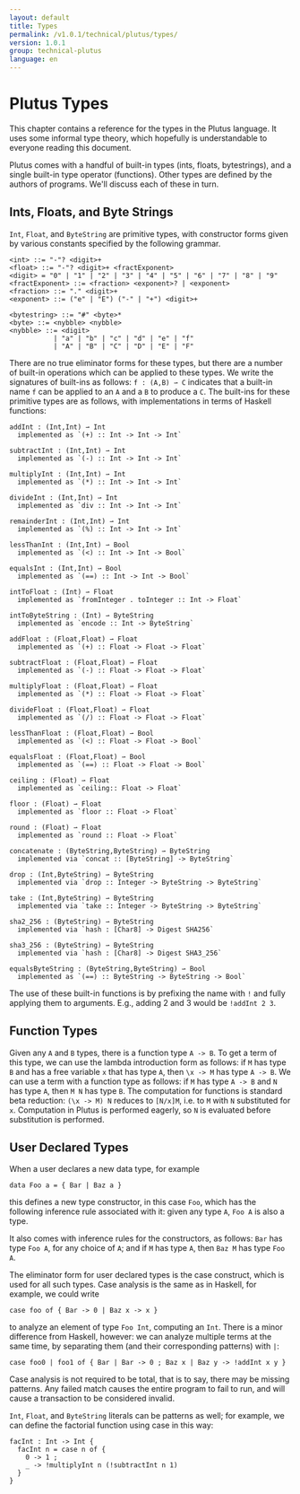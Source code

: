 ```yaml
---
layout: default
title: Types
permalink: /v1.0.1/technical/plutus/types/
version: 1.0.1
group: technical-plutus
language: en
---
```

<!-- Reviewed at 25dc86c0fd9741b2f1c59d3a594c48844bbc73f5 -->

# Plutus Types

This chapter contains a reference for the types in the Plutus language. It uses
some informal type theory, which hopefully is understandable to everyone reading
this document.

Plutus comes with a handful of built-in types (ints, floats, bytestrings), and a
single built-in type operator (functions). Other types are defined by the
authors of programs. We'll discuss each of these in turn.

## Ints, Floats, and Byte Strings

`Int`, `Float`, and `ByteString` are primitive types, with constructor forms
given by various constants specified by the following grammar.

    <int> ::= "-"? <digit>+
    <float> ::= "-"? <digit>+ <fractExponent>
    <digit> = "0" | "1" | "2" | "3" | "4" | "5" | "6" | "7" | "8" | "9"
    <fractExponent> ::= <fraction> <exponent>? | <exponent>
    <fraction> ::= "." <digit>+
    <exponent> ::= ("e" | "E") ("-" | "+") <digit>+

    <bytestring> ::= "#" <byte>*
    <byte> ::= <nybble> <nybble>
    <nybble> ::= <digit>
               | "a" | "b" | "c" | "d" | "e" | "f"
               | "A" | "B" | "C" | "D" | "E" | "F"

There are no true eliminator forms for these types, but there are a number of
built-in operations which can be applied to these types. We write the signatures
of built-ins as follows: `f : (A,B) ⇀ C` indicates that a built-in name `f` can
be applied to an `A` and a `B` to produce a `C`. The built-ins for these
primitive types are as follows, with implementations in terms of Haskell
functions:

    addInt : (Int,Int) ⇀ Int
      implemented as `(+) :: Int -> Int -> Int`

    subtractInt : (Int,Int) ⇀ Int
      implemented as `(-) :: Int -> Int -> Int`

    multiplyInt : (Int,Int) ⇀ Int
      implemented as `(*) :: Int -> Int -> Int`

    divideInt : (Int,Int) ⇀ Int
      implemented as `div :: Int -> Int -> Int`

    remainderInt : (Int,Int) ⇀ Int
      implemented as `(%) :: Int -> Int -> Int`

    lessThanInt : (Int,Int) ⇀ Bool
      implemented as `(<) :: Int -> Int -> Bool`

    equalsInt : (Int,Int) ⇀ Bool
      implemented as `(==) :: Int -> Int -> Bool`

    intToFloat : (Int) ⇀ Float
      implemented as `fromInteger . toInteger :: Int -> Float`

    intToByteString : (Int) ⇀ ByteString
      implemented as `encode :: Int -> ByteString`

    addFloat : (Float,Float) ⇀ Float
      implemented as `(+) :: Float -> Float -> Float`

    subtractFloat : (Float,Float) ⇀ Float
      implemented as `(-) :: Float -> Float -> Float`

    multiplyFloat : (Float,Float) ⇀ Float
      implemented as `(*) :: Float -> Float -> Float`

    divideFloat : (Float,Float) ⇀ Float
      implemented as `(/) :: Float -> Float -> Float`

    lessThanFloat : (Float,Float) ⇀ Bool
      implemented as `(<) :: Float -> Float -> Bool`

    equalsFloat : (Float,Float) ⇀ Bool
      implemented as `(==) :: Float -> Float -> Bool`

    ceiling : (Float) ⇀ Float
      implemented as `ceiling:: Float -> Float`

    floor : (Float) ⇀ Float
      implemented as `floor :: Float -> Float`

    round : (Float) ⇀ Float
      implemented as `round :: Float -> Float`

    concatenate : (ByteString,ByteString) ⇀ ByteString
      implemented via `concat :: [ByteString] -> ByteString`

    drop : (Int,ByteString) ⇀ ByteString
      implemented via `drop :: Integer -> ByteString -> ByteString`

    take : (Int,ByteString) ⇀ ByteString
      implemented via `take :: Integer -> ByteString -> ByteString`

    sha2_256 : (ByteString) ⇀ ByteString
      implemented via `hash : [Char8] -> Digest SHA256`

    sha3_256 : (ByteString) ⇀ ByteString
      implemented via `hash : [Char8] -> Digest SHA3_256`

    equalsByteString : (ByteString,ByteString) ⇀ Bool
      implemented as `(==) :: ByteString -> ByteString -> Bool`

The use of these built-in functions is by prefixing the name with `!` and fully
applying them to arguments. E.g., adding 2 and 3 would be `!addInt 2 3`.

## Function Types

Given any `A` and `B` types, there is a function type `A -> B`. To get a term of
this type, we can use the lambda introduction form as follows: if `M` has type
`B` and has a free variable `x` that has type `A`, then `\x -> M` has type
`A -> B`. We can use a term with a function type as follows: if `M` has type
`A -> B` and `N` has type `A`, then `M N` has type `B`. The computation for
functions is standard beta reduction: `(\x -> M) N` reduces to `[N/x]M`, i.e. to
`M` with `N` substituted for `x`. Computation in Plutus is performed eagerly, so
`N` is evaluated before substitution is performed.

## User Declared Types

When a user declares a new data type, for example

    data Foo a = { Bar | Baz a }

this defines a new type constructor, in this case `Foo`, which has the following
inference rule associated with it: given any type `A`, `Foo A` is also a type.

It also comes with inference rules for the constructors, as follows: `Bar` has
type `Foo A`, for any choice of `A`; and if `M` has type `A`, then `Baz M` has
type `Foo A`.

The eliminator form for user declared types is the case construct, which is used
for all such types. Case analysis is the same as in Haskell, for example, we
could write

    case foo of { Bar -> 0 | Baz x -> x }

to analyze an element of type `Foo Int`, computing an `Int`. There is a minor
difference from Haskell, however: we can analyze multiple terms at the same
time, by separating them (and their corresponding patterns) with `|`:

    case foo0 | foo1 of { Bar | Bar -> 0 ; Baz x | Baz y -> !addInt x y }

Case analysis is not required to be total, that is to say, there may be missing
patterns. Any failed match causes the entire program to fail to run, and will
cause a transaction to be considered invalid.

`Int`, `Float`, and `ByteString` literals can be patterns as well; for example,
we can define the factorial function using case in this way:

    facInt : Int -> Int {
      facInt n = case n of {
        0 -> 1 ;
        _ -> !multiplyInt n (!subtractInt n 1)
      }
    }
